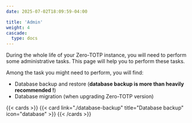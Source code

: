 ```yaml
---
date: 2025-07-02T18:09:59-04:00

title: 'Admin'
weight: 4
cascade:
  type: docs
---
```


During the whole life of your Zero-TOTP instance, you will need to perform some administrative tasks. This page will help you to perform these tasks.

Among the task you might need to perform, you will find:
- Database backup and restore (**database backup is more than heavily recommended !**)
- Database migration (when upgrading Zero-TOTP version)

{{< cards >}}
  {{< card link="./database-backup" title="Database backup" icon="database"  >}}
{{< /cards >}}